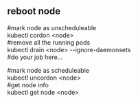 ## reboot node
\#mark node as unscheduleable<br>
kubectl cordon \<node\> <br>
\#remove all the running pods<br>
kubectl drain \<node\> --ignore-daemonsets<br>
\#do your job here... <br>

\#mark node as scheduleable <br>
kubectl uncordon \<node\> <br>
\#get node info <br>
kubectl get node \<node\> <br>
